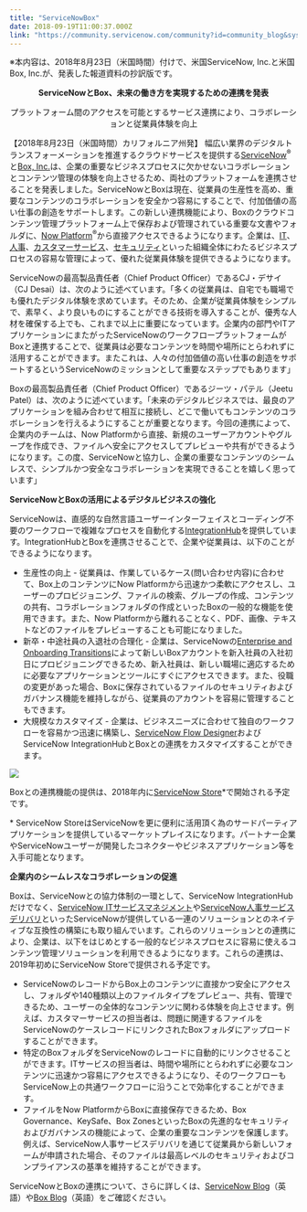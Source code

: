 ```yaml
---
title: "ServiceNowBox"
date: 2018-09-19T11:00:37.000Z
link: "https://community.servicenow.com/community?id=community_blog&sys_id=42b26107dba0ebc0fece0b55ca9619a4"
---
```

<p class="p1"><span class="s1">※</span>本内容は、<span class="s1">2018</span>年<span class="s1">8</span>月<span class="s1">23</span>日&#xff08;米国時間&#xff09;付けで、米国<span class="s1">ServiceNow, Inc.</span>と米国<span class="s1">Box, Inc.</span>が、発表した報道資料の抄訳版です。</p>
<p class="p3" style="text-align: center;"><span class="s2"><strong>ServiceNow</strong></span><strong>と</strong><span class="s2"><strong>Box</strong></span><strong>、未来の働き方を実現するための連携を発表</strong></p>
<p class="p4" style="text-align: center;">プラットフォーム<span class="s3">間のアクセスを可能とするサービス連携により</span>、コラボレーションと従業員体験を向上</p>
<p class="p1">【<span class="s1">2018</span>年<span class="s1">8</span>月<span class="s1">23</span>日&#xff08;米国時間&#xff09;カリフォルニア州発】 幅広い業界のデジタルトランスフォーメーションを推進するクラウドサービスを提供する<a href="https://www.servicenow.co.jp/" rel="nofollow"><span class="s4">ServiceNow</span></a><span class="s1"><sup>®</sup></span>と<a href="https://www.servicenow.co.jp/now-platform.html" rel="nofollow"><span class="s4">Box, Inc.</span></a>は、企業の重要なビジネスプロセスに欠かせないコラボレーションとコンテンツ管理の体験を向上させるため、両社のプラットフォームを連携させることを発表しました。<span class="s1">ServiceNow</span>と<span class="s1">Box</span>は現在、従業員の生産性を高め、重要なコンテンツのコラボレーションを安全かつ容易にすることで、付加価値の高い仕事の創造をサポートします。この新しい連携機能により、<span class="s1">Box</span>のクラウドコンテンツ管理プラットフォーム上で保存および管理されている重要な文書やフォルダに、<a href="https://www.servicenow.co.jp/now-platform.html" rel="nofollow"><span class="s4">Now Platform</span></a><span class="s1"><sup>®</sup></span>から直接アクセスできるようになります。企業は、<a href="https://www.servicenow.co.jp/products/it-service-management.html" rel="nofollow"><span class="s4">IT</span></a>、<a href="https://www.servicenow.co.jp/products/hr-service-delivery.html" rel="nofollow"><span class="s5">人事</span></a>、<a href="https://www.servicenow.co.jp/products/customer-service-management.html" rel="nofollow"><span class="s5">カスタマーサービス</span></a>、<a href="https://www.servicenow.co.jp/products/security-operations.html" rel="nofollow"><span class="s5">セキュリティ</span></a>といった組織全体にわたるビジネスプロセスの容易な管理によって、優れた従業員体験を提供できるようになります。</p>
<p class="p1"><span class="s1">ServiceNow</span>の最高製品責任者&#xff08;<span class="s1">Chief Product Officer</span>&#xff09;である<span class="s1">CJ</span>・デサイ&#xff08;<span class="s1">CJ Desai</span>&#xff09;は、次のように述べています。「多くの従業員は、自宅でも職場でも優れたデジタル体験を求めています。そのため、企業が従業員体験をシンプルで、素早く、より良いものにすることができる技術を導入することが、優秀な人材を確保する上でも、これまで以上に重要になっています。企業内の部門や<span class="s1">IT</span>アプリケーションにまたがった<span class="s1">ServiceNow</span>のワークフロープラットフォームが<span class="s1">Box</span>と連携することで、従業員は必要なコンテンツを時間や場所にとらわれずに活用することができます。またこれは、人々の付加価値の高い仕事の創造をサポートするという<span class="s1">ServiceNow</span>のミッションとして重要なステップでもあります」</p>
<p class="p1"><span class="s1">Box</span>の最高製品責任者&#xff08;<span class="s1">Chief Product Officer</span>&#xff09;であるジーツ・パテル&#xff08;<span class="s1">Jeetu Patel</span>&#xff09;は、次のように述べています。「未来のデジタルビジネスでは、最良のアプリケーションを組み合わせて相互に接続し、どこで働いてもコンテンツのコラボレーションを行えるようにすることが重要となります。今回の連携によって、企業内のチームは、<span class="s1">Now Platform</span>から直接、新規のユーザーアカウントやグループを作成でき、ファイルへ安全にアクセスしてプレビューや共有ができるようになります。この度、<span class="s1">ServiceNow</span>と協力し、企業の重要なコンテンツのシームレスで、シンプルかつ安全なコラボレーションを実現できることを嬉しく思っています」</p>
<p class="p1"><span class="s1"><strong>ServiceNow</strong></span><strong>と</strong><span class="s1"><strong>Box</strong></span><strong>の活用によるデジタルビジネスの強化</strong></p>
<p class="p1"><span class="s1">ServiceNow</span>は、直感的な自然言語ユーザーインターフェイスとコーディング不要のワークフローで複雑なプロセスを自動化する<a href="https://www.servicenow.com/products/integration-hub.html" rel="nofollow"><span class="s4">IntegrationHub</span></a>を提供しています。<span class="s1">IntegrationHub</span>と<span class="s1">Box</span>を連携させることで、企業や従業員は、以下のことができるようになります。</p>
<ul><li>生産性の向上<span class="s1"> - </span>従業員は、作業しているケース<span class="s1">(</span>問い合わせ内容<span class="s1">)</span>に合わせて、<span class="s1">Box</span>上のコンテンツに<span class="s1">Now Platform</span>から迅速かつ柔軟にアクセスし、ユーザーのプロビジョニング、ファイルの検索、グループの作成、コンテンツの共有、コラボレーションフォルダの作成といった<span class="s1">Box</span>の一般的な機能を使用できます。また、<span class="s1">Now Platform</span>から離れることなく、<span class="s1">PDF</span>、画像、テキストなどのファイルをプレビューすることも可能になりました。</li><li>新卒・中途社員の入退社の合理化<span class="s1"> - </span>企業は、<span class="s1">ServiceNow</span>の<a href="https://www.servicenow.co.jp/products/employee-onboarding.html" rel="nofollow"><span class="s4">Enterprise and Onboarding Transitions</span></a>によって新しい<span class="s1">Box</span>アカウントを新入社員の入社初日にプロビジョニングできるため、新入社員は、新しい職場に適応するために必要なアプリケーションとツールにすぐにアクセスできます。また、役職の変更があった場合、<span class="s1">Box</span>に保存されているファイルのセキュリティおよびガバナンス機能を維持しながら、従業員のアカウントを容易に管理することもできます。</li><li>大規模なカスタマイズ<span class="s1"> - </span>企業は、ビジネスニーズに合わせて独自のワークフローを容易かつ迅速に構築し、<a href="https://www.servicenow.co.jp/products/platform-flow-designer.html" rel="nofollow"><span class="s4">ServiceNow Flow Designer</span></a>および<span class="s1">ServiceNow IntegrationHub</span>と<span class="s1">Box</span>との連携をカスタマイズすることができます。</li></ul>
<p><img style="max-width: 100%; max-height: 480px;" src="c6922d83dba0ebc0fece0b55ca9619d0.iix" /></p>
<p class="p1"><span class="s1">Box</span>との連携機能の提供は、<span class="s1">2018</span>年内に<a href="https://store.servicenow.com/sn_appstore_store.do" rel="nofollow"><span class="s4">ServiceNow Store</span></a><span class="s4">*</span>で開始される予定です。</p>
<p class="p6"><span class="s1">*</span> <span class="s8">ServiceNow Store</span><span class="s3">は</span><span class="s8">ServiceNow</span><span class="s3">を更に便利に活用頂く為のサードパーティアプリケーションを提供しているマーケットプレイスになります。パートナー企業や</span><span class="s8">ServiceNow</span><span class="s3">ユーザーが開発したコネクターやビジネスアプリケーション等を入手可能となります。</span></p>
<p class="p1"><strong>企業内のシームレスなコラボレーションの促進</strong></p>
<p class="p1"><span class="s1">Box</span>は、<span class="s1">ServiceNow</span>との協力体制の一環として、<span class="s1">ServiceNow IntegrationHub</span>だけでなく、<a href="https://www.servicenow.co.jp/products/it-service-management.html" rel="nofollow"><span class="s4">ServiceNow IT</span><span class="s5">サービスマネジメント</span></a>や<a href="https://www.servicenow.co.jp/products/hr-service-delivery.html" rel="nofollow"><span class="s4">ServiceNow</span><span class="s5">人事サービスデリバリ</span></a>といった<span class="s1">ServiceNow</span>が提供している一連のソリューションとのネイティブな互換性の構築にも取り組んでいます。これらのソリューションとの連携により、企業は、以下をはじめとする一般的なビジネスプロセスに容易に使えるコンテンツ管理ソリューションを利用できるようになります。これらの連携は、<span class="s1">2019</span>年初めに<span class="s1">ServiceNow Store</span>で提供される予定です。</p>
<ul><li>ServiceNowのレコードから<span class="s1">Box</span>上のコンテンツに直接かつ安全にアクセスし、フォルダや<span class="s1">140</span>種類以上のファイルタイプをプレビュー、共有、管理できるため、ユーザーの全体的なコンテンツに関わる体験を向上させます。例えば、カスタマーサービスの担当者は、問題に関連するファイルを<span class="s1">ServiceNow</span>のケースレコードにリンクされた<span class="s1">Box</span>フォルダにアップロードすることができます。</li><li>特定の<span class="s1">Box</span>フォルダを<span class="s1">ServiceNow</span>のレコードに自動的にリンクさせることができます。<span class="s1">IT</span>サービスの担当者は、時間や場所にとらわれずに必要なコンテンツに迅速かつ容易にアクセスできるようになり、そのワークフローも<span class="s1">ServiceNow</span>上の共通ワークフローに沿うことで効率化することができます。</li><li>ファイルを<span class="s1">Now Platform</span>から<span class="s1">Box</span>に直接保存できるため、<span class="s1">Box Governance</span>、<span class="s1">KeySafe</span>、<span class="s1">Box Zones</span>といった<span class="s1">Box</span>の先進的なセキュリティおよびガバナンスの機能によって、企業の重要なコンテンツを保護します。例えば、<span class="s1">ServiceNow</span>人事サービスデリバリを通じて従業員から新しいフォームが申請された場合、そのファイルは最高レベルのセキュリティおよびコンプライアンスの基準を維持することができます。</li></ul>
<p class="p8">ServiceNow<span class="s9">と</span>Box<span class="s9">の連携について、さらに詳しくは、<a href="https://servicematters.servicenow.com/2018/08/21/servicenow-and-box-together-power-future-of-work-drive-digital-transformation" rel="nofollow"><span class="s4">ServiceNow Blog</span></a>&#xff08;英語&#xff09;や<a href="http://blog.box.com/blog/box-servicenow-powering-digital-business" rel="nofollow"><span class="s4">Box Blog</span></a>&#xff08;英語&#xff09;をご確認ください。</span></p>